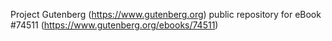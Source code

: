 Project Gutenberg (https://www.gutenberg.org) public repository for
eBook #74511 (https://www.gutenberg.org/ebooks/74511)
